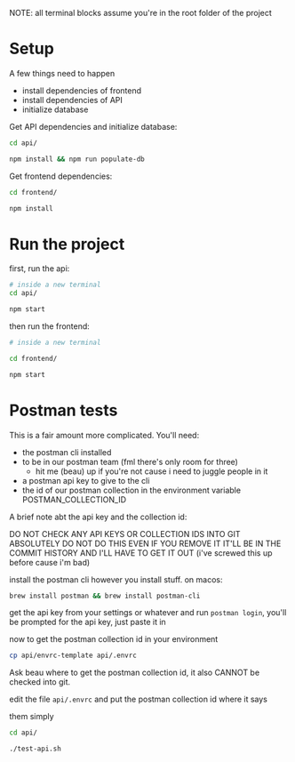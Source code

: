 NOTE: all terminal blocks assume you're in the root folder of the project

# Setup

A few things need to happen

- install dependencies of frontend
- install dependencies of API
- initialize database

Get API dependencies and initialize database:

```bash
cd api/

npm install && npm run populate-db
```

Get frontend dependencies:


```bash
cd frontend/

npm install
```

# Run the project

first, run the api:

```bash
# inside a new terminal
cd api/

npm start
```

then run the frontend:

```bash
# inside a new terminal

cd frontend/

npm start
```

# Postman tests

This is a fair amount more complicated. You'll need:

- the postman cli installed
- to be in our postman team (fml there's only room for three)
    - hit me (beau) up if you're not cause i need to juggle people in it
- a postman api key to give to the cli
- the id of our postman collection in the environment variable POSTMAN_COLLECTION_ID

A brief note abt the api key and the collection id:

DO NOT CHECK ANY API KEYS OR COLLECTION IDS INTO GIT ABSOLUTELY DO NOT DO THIS
EVEN IF YOU REMOVE IT IT'LL BE IN THE COMMIT HISTORY AND I'LL HAVE TO GET IT
OUT (i've screwed this up before cause i'm bad)

install the postman cli however you install stuff. on macos:


```bash
brew install postman && brew install postman-cli
```

get the api key from your settings or whatever and run `postman login`, you'll
be prompted for the api key, just paste it in

now to get the postman collection id in your environment

```bash
cp api/envrc-template api/.envrc
```

Ask beau where to get the postman collection id, it also CANNOT be checked into
git.

edit the file `api/.envrc` and put the postman collection id where it says

them simply

```bash
cd api/

./test-api.sh
```
